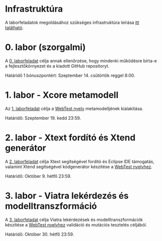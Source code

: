 # Infrastruktúra

A laborfeladatok megoldásához szükséges infrastruktúra leírása [itt található](lab0-init/Infrastructure.md).

# 0. labor (szorgalmi)

A [0. laborfeladat](lab0-init/README.md) célja annak ellenőrzése, hogy mindenki működésre bírta-e a fejlesztőkörnyezet és a kiadott GitHub repositoryt.

Határidő 1 bónuszpontért: Szeptember 14. csütörtök reggel 8:00.

# 1. labor - Xcore metamodell

Az [1. laborfeladat](lab1-xcore/README.md) célja a [WebTest nyelv](lab1-xcore/WebTestLanguageSpecification.md) metamodelljének kialakítása.

Határidő: Szeptember 19. kedd 23:59.

# 2. labor - Xtext fordító és Xtend generátor

A [2. laborfeladat](lab2-xtext-xtend/README.md) célja Xtext segítségével fordító és Eclipse IDE támogatás, valamint Xtend segítségével kódgenerátor készítése a [WebTest nyelvhez](lab1-xcore/WebTestLanguageSpecification.md).

Határidő: Október 9. hétfő 23:59.

# 3. labor - Viatra lekérdezés és modelltranszformáció

A [3. laborfeladat](lab3-viatra/README.md) célja Viatra lekérdezések és modelltranszformációk készítése a [WebTest nyelvhez](lab1-xcore/WebTestLanguageSpecification.md) validáció és mutációs tesztelés céljából.

Határidő: Október 30. hétfő 23:59.
